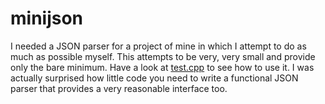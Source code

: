 # minijson

I needed a JSON parser for a project of mine in which I attempt to do as much as possible myself.
This attempts to be very, very small and provide only the bare minimum. Have a look at [test.cpp](./test.cpp) to see how to use it.
I was actually surprised how little code you need to write a functional JSON parser that provides a very reasonable interface too.
